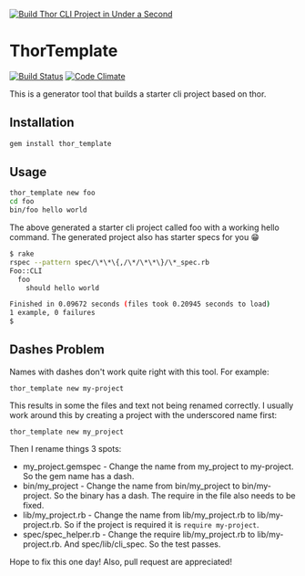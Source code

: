 [![Build Thor CLI Project in Under a Second](https://img.youtube.com/vi/KFbu04eQ-b0/0.jpg)](https://www.youtube.com/watch?v=KFbu04eQ-b0)

# ThorTemplate

[![Build Status](https://travis-ci.org/tongueroo/thor_template.svg?branch=generator)](https://travis-ci.org/tongueroo/thor_template)
[![Code Climate](https://codeclimate.com/github/tongueroo/thor_template.png)](https://codeclimate.com/github/tongueroo/thor_template)

This is a generator tool that builds a starter cli project based on thor.

## Installation

```sh
gem install thor_template
```

## Usage

```sh
thor_template new foo
cd foo
bin/foo hello world
```

The above generated a starter cli project called foo with a working hello command.  The generated project also has starter specs for you 😁

```sh
$ rake
rspec --pattern spec/\*\*\{,/\*/\*\*\}/\*_spec.rb
Foo::CLI
  foo
    should hello world

Finished in 0.09672 seconds (files took 0.20945 seconds to load)
1 example, 0 failures
$
```

## Dashes Problem

Names with dashes don't work quite right with this tool.  For example:

```
thor_template new my-project
```

This results in some the files and text not being renamed correctly.  I usually work around this by creating a project with the underscored name first:

```
thor_template new my_project
```

Then I rename things 3 spots:

* my_project.gemspec - Change the name from my_project to my-project.  So the gem name has a dash.
* bin/my_project - Change the name from bin/my_project to bin/my-project.  So the binary has a dash.  The require in the file also needs to be fixed.
* lib/my_project.rb - Change the name from lib/my_project.rb to lib/my-project.rb. So if the project is required it is `require my-project`.
* spec/spec_helper.rb - Change the require lib/my_project.rb to lib/my-project.rb. And spec/lib/cli_spec.  So the test passes.

Hope to fix this one day! Also, pull request are appreciated!
